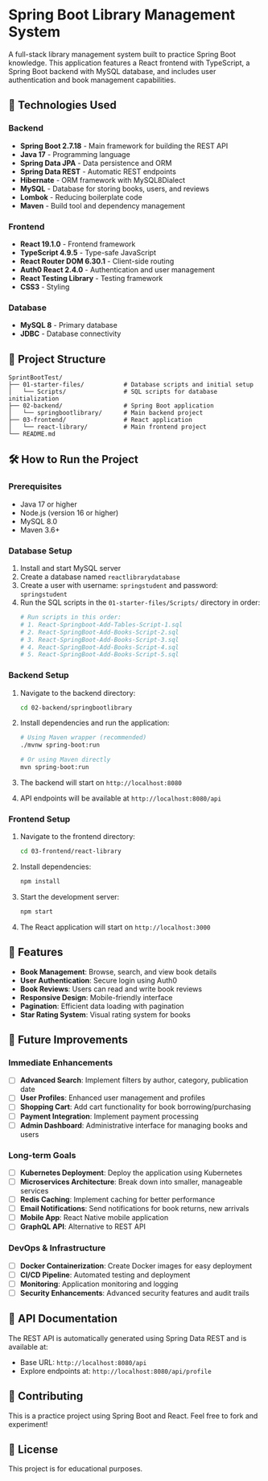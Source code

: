 # Spring Boot Library Management System

A full-stack library management system built to practice Spring Boot knowledge. This application features a React frontend with TypeScript, a Spring Boot backend with MySQL database, and includes user authentication and book management capabilities.

## 🚀 Technologies Used

### Backend
- **Spring Boot 2.7.18** - Main framework for building the REST API
- **Java 17** - Programming language
- **Spring Data JPA** - Data persistence and ORM
- **Spring Data REST** - Automatic REST endpoints
- **Hibernate** - ORM framework with MySQL8Dialect
- **MySQL** - Database for storing books, users, and reviews
- **Lombok** - Reducing boilerplate code
- **Maven** - Build tool and dependency management

### Frontend
- **React 19.1.0** - Frontend framework
- **TypeScript 4.9.5** - Type-safe JavaScript
- **React Router DOM 6.30.1** - Client-side routing
- **Auth0 React 2.4.0** - Authentication and user management
- **React Testing Library** - Testing framework
- **CSS3** - Styling

### Database
- **MySQL 8** - Primary database
- **JDBC** - Database connectivity

## 📁 Project Structure

```
SprintBootTest/
├── 01-starter-files/           # Database scripts and initial setup
│   └── Scripts/                # SQL scripts for database initialization
├── 02-backend/                 # Spring Boot application
│   └── springbootlibrary/      # Main backend project
├── 03-frontend/                # React application
│   └── react-library/          # Main frontend project
└── README.md
```

## 🛠️ How to Run the Project

### Prerequisites
- Java 17 or higher
- Node.js (version 16 or higher)
- MySQL 8.0
- Maven 3.6+

### Database Setup
1. Install and start MySQL server
2. Create a database named `reactlibrarydatabase`
3. Create a user with username: `springstudent` and password: `springstudent`
4. Run the SQL scripts in the `01-starter-files/Scripts/` directory in order:
   ```bash
   # Run scripts in this order:
   # 1. React-Springboot-Add-Tables-Script-1.sql
   # 2. React-SpringBoot-Add-Books-Script-2.sql
   # 3. React-SpringBoot-Add-Books-Script-3.sql
   # 4. React-SpringBoot-Add-Books-Script-4.sql
   # 5. React-SpringBoot-Add-Books-Script-5.sql
   ```

### Backend Setup
1. Navigate to the backend directory:
   ```bash
   cd 02-backend/springbootlibrary
   ```

2. Install dependencies and run the application:
   ```bash
   # Using Maven wrapper (recommended)
   ./mvnw spring-boot:run
   
   # Or using Maven directly
   mvn spring-boot:run
   ```

3. The backend will start on `http://localhost:8080`
4. API endpoints will be available at `http://localhost:8080/api`

### Frontend Setup
1. Navigate to the frontend directory:
   ```bash
   cd 03-frontend/react-library
   ```

2. Install dependencies:
   ```bash
   npm install
   ```

3. Start the development server:
   ```bash
   npm start
   ```

4. The React application will start on `http://localhost:3000`

## 🌟 Features
- **Book Management**: Browse, search, and view book details
- **User Authentication**: Secure login using Auth0
- **Book Reviews**: Users can read and write book reviews
- **Responsive Design**: Mobile-friendly interface
- **Pagination**: Efficient data loading with pagination
- **Star Rating System**: Visual rating system for books

## 🔮 Future Improvements

### Immediate Enhancements
- [ ] **Advanced Search**: Implement filters by author, category, publication date
- [ ] **User Profiles**: Enhanced user management and profiles
- [ ] **Shopping Cart**: Add cart functionality for book borrowing/purchasing
- [ ] **Payment Integration**: Implement payment processing
- [ ] **Admin Dashboard**: Administrative interface for managing books and users

### Long-term Goals
- [ ] **Kubernetes Deployment**: Deploy the application using Kubernetes
- [ ] **Microservices Architecture**: Break down into smaller, manageable services
- [ ] **Redis Caching**: Implement caching for better performance
- [ ] **Email Notifications**: Send notifications for book returns, new arrivals
- [ ] **Mobile App**: React Native mobile application
- [ ] **GraphQL API**: Alternative to REST API

### DevOps & Infrastructure
- [ ] **Docker Containerization**: Create Docker images for easy deployment
- [ ] **CI/CD Pipeline**: Automated testing and deployment
- [ ] **Monitoring**: Application monitoring and logging
- [ ] **Security Enhancements**: Advanced security features and audit trails

## 📝 API Documentation
The REST API is automatically generated using Spring Data REST and is available at:
- Base URL: `http://localhost:8080/api`
- Explore endpoints at: `http://localhost:8080/api/profile`

## 🤝 Contributing
This is a practice project using Spring Boot and React. Feel free to fork and experiment!

## 📄 License
This project is for educational purposes.
